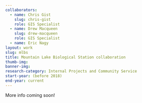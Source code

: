 ```yaml
---
collaborators: 
  - name: Chris Gist
    slug: chris-gist
    role: GIS Specialist
  - name: Drew Macqueen
    slug: drew-macqueen
    role: GIS Specialist
  - name: Eric Nagy
layout: work
slug: mlbs
title: Mountain Lake Biological Station collaboration
thumb-img:
banner-img:
research-category: Internal Projects and Community Service
start-year: (before 2018)
end-year: current
---
```

More info coming soon!
